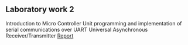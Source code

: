 ## Laboratory work 2
 Introduction to Micro Controller Unit programming and implementation of serial communications over UART Universal Asynchronous Receiver/Transmitter 
 [Report](https://github.com/bircumaxim/embedded-systems/blob/master/Lab2/report/report.pdf)
 
